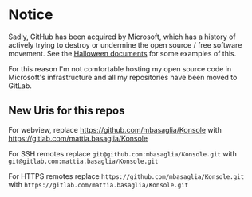 Notice
======

Sadly, GitHub has been acquired by Microsoft, which has a history of
actively trying to destroy or undermine the open source / free software
movement.
See the [Halloween documents](http://catb.org/~esr/halloween/) for some
examples of this.

For this reason I'm not comfortable hosting my open source code in Microsoft's
infrastructure and all my repositories have been moved to GitLab.

New Uris for this repos
-----------------------

For webview, replace
https://github.com/mbasaglia/Konsole with
https://gitlab.com/mattia.basaglia/Konsole

For SSH remotes replace
`git@github.com:mbasaglia/Konsole.git` with
`git@gitlab.com:mattia.basaglia/Konsole.git`

For HTTPS remotes replace
`https://github.com/mbasaglia/Konsole.git` with
`https://gitlab.com/mattia.basaglia/Konsole.git`

